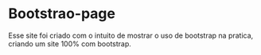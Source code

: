# Bootstrao-page
Esse site foi criado com o intuito de mostrar o uso de bootstrap na pratica, criando um site 100% com bootstrap.
